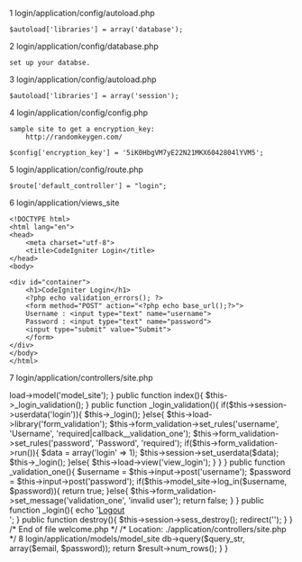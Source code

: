 1 login/application/config/autoload.php

	$autoload['libraries'] = array('database');

2 login/application/config/database.php

	set up your databse.

3 login/application/config/autoload.php

	$autoload['libraries'] = array('session');

4 login/application/config/config.php

	sample site to get a encryption_key:
		http://randomkeygen.com/

	$config['encryption_key'] = '5iK0HbgVM7yE22N21MKX6042804lYVM5';

5 login/application/config/route.php

	$route['default_controller'] = "login";

6 login/application/views_site

	<!DOCTYPE html>
	<html lang="en">
	<head>
		<meta charset="utf-8">
		<title>CodeIgniter Login</title>
	</head>
	<body>
	
	<div id="container">
		<h1>CodeIgniter Login</h1>
		<?php echo validation_errors();	?>
	    <form method="POST" action="<?php echo base_url();?>">
	    Username : <input type="text" name="username"> 
		Password : <input type="text" name="password">
	    <input type="submit" value="Submit">
	    </form>
	</div>
	</body>
	</html>

7 login/application/controllers/site.php

<?php if ( ! defined('BASEPATH')) exit('No direct script access allowed');

	class Site extends CI_Controller {
	
		public function Site(){
			parent::__construct();
			$this->load->model('model_site');
		}
		
		public function index(){
			$this->_login_validation();
		}
		
		public function _login_validation(){
			if($this->session->userdata('login')){
				$this->_login();
			}else{
				$this->load->library('form_validation');
				$this->form_validation->set_rules('username', 'Username', 'required|callback__validation_one');
				$this->form_validation->set_rules('password', 'Password', 'required');
				if($this->form_validation->run()){
					$data = array('login' => 1);
					$this->session->set_userdata($data);
					
					$this->_login();
				}else{
					$this->load->view('view_login');
				}
			}
		}
		
		public function _validation_one(){
			$username = $this->input->post('username');
			$password = $this->input->post('password');
		
			if($this->model_site->log_in($username, $password)){
	            return true;
	        }else{
	            $this->form_validation->set_message('validation_one', 'invalid user');
				return false;
	        }
		}
		
		public function _login(){
			echo '<a href="' . base_url() . 'site/destroy">Logout</a><br>';
		}
		
		public function destroy(){
			$this->session->sess_destroy();
			redirect('');
		}
	}
	
	/* End of file welcome.php */
	/* Location: ./application/controllers/site.php */

8 login/application/models/model_site

	<?php
	class Model_site extends CI_Model{
		public function log_in($email, $password){
			$query_str = 'SELECT * 
						  FROM user 
						  WHERE username = ? AND password = ?';
			
			$result = $this->db->query($query_str, array($email, $password));
			
	        return $result->num_rows();
	    }
	}
